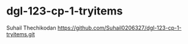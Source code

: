 # dgl-123-cp-1-tryitems
Suhail Thechikodan
https://github.com/Suhail0206327/dgl-123-cp-1-tryitems.git
